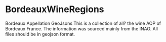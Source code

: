 # BordeauxWineRegions
Bordeaux Appellation GeoJsons
This is a collection of all? the wine AOP of Bordeaux France. The information
was sourced mainly from the INAO. All files should be in geojson format.
